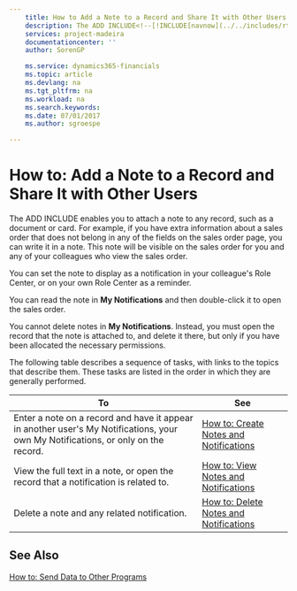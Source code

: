 ```yaml
---
    title: How to Add a Note to a Record and Share It with Other Users | Microsoft Docs
    description: The ADD INCLUDE<!--[!INCLUDE[navnow](../../includes/rtc_md.md)]--> enables you to attach a note to any record, such as a document or card. For example, if you have extra information about a sales order that does not belong in any of the fields on the sales order page, you can write it in a note. This note will be visible on the sales order for you and any of your colleagues who view the sales order.
    services: project-madeira
    documentationcenter: ''
    author: SorenGP

    ms.service: dynamics365-financials
    ms.topic: article
    ms.devlang: na
    ms.tgt_pltfrm: na
    ms.workload: na
    ms.search.keywords:
    ms.date: 07/01/2017
    ms.author: sgroespe

---
```

# How to: Add a Note to a Record and Share It with Other Users
The ADD INCLUDE<!--[!INCLUDE[navnow](../../includes/rtc_md.md)]--> enables you to attach a note to any record, such as a document or card. For example, if you have extra information about a sales order that does not belong in any of the fields on the sales order page, you can write it in a note. This note will be visible on the sales order for you and any of your colleagues who view the sales order.  
  
 You can set the note to display as a notification in your colleague's Role Center, or on your own Role Center as a reminder.  
  
 You can read the note in **My Notifications** and then double-click it to open the sales order.  
  
 You cannot delete notes in **My Notifications**. Instead, you must open the record that the note is attached to, and delete it there, but only if you have been allocated the necessary permissions.  
  
 The following table describes a sequence of tasks, with links to the topics that describe them. These tasks are listed in the order in which they are generally performed.  
  
|**To**|**See**|  
|------------|-------------|  
|Enter a note on a record and have it appear in another user's My Notifications, your own My Notifications, or only on the record.|[How to: Create Notes and Notifications](../FullExperience/how-to-create-notes-and-notifications.md)|  
|View the full text in a note, or open the record that a notification is related to.|[How to: View Notes and Notifications](../FullExperience/how-to-view-notes-and-notifications.md)|  
|Delete a note and any related notification.|[How to: Delete Notes and Notifications](../FullExperience/how-to-delete-notes-and-notifications.md)|  
  
## See Also  
 [How to: Send Data to Other Programs](../FullExperience/how-to-send-data-to-other-programs.md)